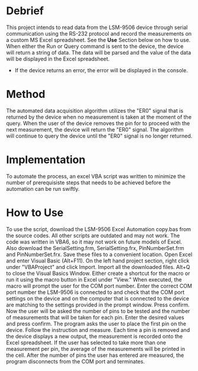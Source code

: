 # Debrief
This project intends to read data from the LSM-9506 device through serial communication using the RS-232 protocol and record the measurements on a custom MS Excel spreadsheet.
See the **Use** Section below on how to use.
When either the Run or Query command is sent to the device, the device will return a string of data. The data will be parsed and the value of the data will be displayed in the Excel spreadsheet.
- If the device returns an error, the error will be displayed in the console.

# Method
The automated data acquisition algorithm utilizes the "ER0" signal that is returned by the device when no measurement is taken at the moment of the query. When the user of the
device removes the pin for to proceed with the next measurement, the device will return the "ER0" signal. The algorithm will continue to query the device until the "ER0" signal
is no longer returned.

# Implementation
To automate the process, an excel VBA script was written to minimize the number of prerequisiste steps that needs to be achieved before the automation can be run swiftly.

# How to Use
To use the script, download the LSM-9506 Excel Automation copy.bas from the source codes. All other scripts are outdated and may not work. The code was written in VBA6, so
it may not work on future models of Excel. Also download the SerialSetting.frm, SerialSetting.frx, PinNumberSet.frm and PinNumberSet.frx. Save these files to a convenient location.
Open Excel and enter Visual Basic (Alt+F11). On the left hand project section, right click under "VBAProject" and click Import. Import all the downloaded files. Alt+Q
to close the Visual Basics Window. Either create a shortcut for the macro or run it using the macro button in Excel under "View." When executed, the macro will prompt the user
for the COM port number. Enter the correct COM port number the LSM-9506 is connected to and check that the COM port settings on the device and on the computer that is connected
to the device are matching to the settings provided in the prompt window. Press confirm. Now the user will be asked the number of pins to be tested and the number of measurements
that will be taken for each pin. Enter the desired values and press confirm. The program asks the user to place the first pin on the device. Follow the instruction and measure.
Each time a pin is removed and the device displays a new output, the measurement is recorded onto the Excel spreadsheet. If the user has selected to take more than one
measurement per pin, the average of the measurements will be printed in the cell. After the number of pins the user has entered are measured, the program disconnects from the COM
port and terminates.
